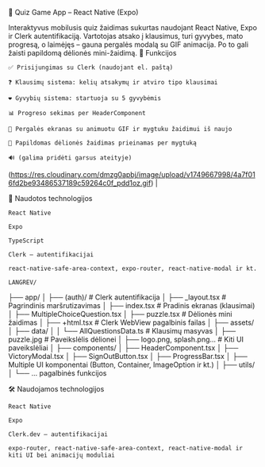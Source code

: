 🧠 Quiz Game App – React Native (Expo)

Interaktyvus mobilusis quiz žaidimas sukurtas naudojant React Native, Expo ir Clerk autentifikaciją. Vartotojas atsako į klausimus, turi gyvybes, mato progresą, o laimėjęs – gauna pergalės modalą su GIF animacija. Po to gali žaisti papildomą dėlionės mini-žaidimą.
🧩 Funkcijos

    ✅ Prisijungimas su Clerk (naudojant el. paštą)

    ❓ Klausimų sistema: kelių atsakymų ir atviro tipo klausimai

    ❤️ Gyvybių sistema: startuoja su 5 gyvybėmis

    📊 Progreso sekimas per HeaderComponent

    🎉 Pergalės ekranas su animuotu GIF ir mygtuku žaidimui iš naujo

    🧩 Papildomas dėlionės žaidimas prieinamas per mygtuką

    🔊 (galima pridėti garsus ateityje)

(https://res.cloudinary.com/dmzg0apbj/image/upload/v1749667998/4a7f016fd2be93486537189c59264c0f_pdd1oz.gif) |

🔧 Naudotos technologijos

    React Native

    Expo

    TypeScript

    Clerk – autentifikacijai

    react-native-safe-area-context, expo-router, react-native-modal ir kt.

    LANGREV/

├── app/
│ ├── (auth)/ # Clerk autentifikacija
│ ├── \_layout.tsx # Pagrindinis maršrutizavimas
│ ├── index.tsx # Pradinis ekranas (klausimai)
│ ├── MultipleChoiceQuestion.tsx
│ ├── puzzle.tsx # Dėlionės mini žaidimas
│ ├── +html.tsx # Clerk WebView pagalbinis failas
│
├── assets/
│ ├── data/
│ │ └── AllQuestionsData.ts # Klausimų masyvas
│ ├── puzzle.jpg # Paveikslėlis dėlionei
│ ├── logo.png, splash.png... # Kiti UI paveikslėliai
│
├── components/
│ ├── HeaderComponent.tsx
│ ├── VictoryModal.tsx
│ ├── SignOutButton.tsx
│ ├── ProgressBar.tsx
│ ├── Multiple UI komponentai (Button, Container, ImageOption ir kt.)
│
├── utils/
│ └── ... pagalbinės funkcijos

🛠️ Naudojamos technologijos

    React Native

    Expo

    Clerk.dev – autentifikacijai

    expo-router, react-native-safe-area-context, react-native-modal ir kiti UI bei animacijų moduliai
